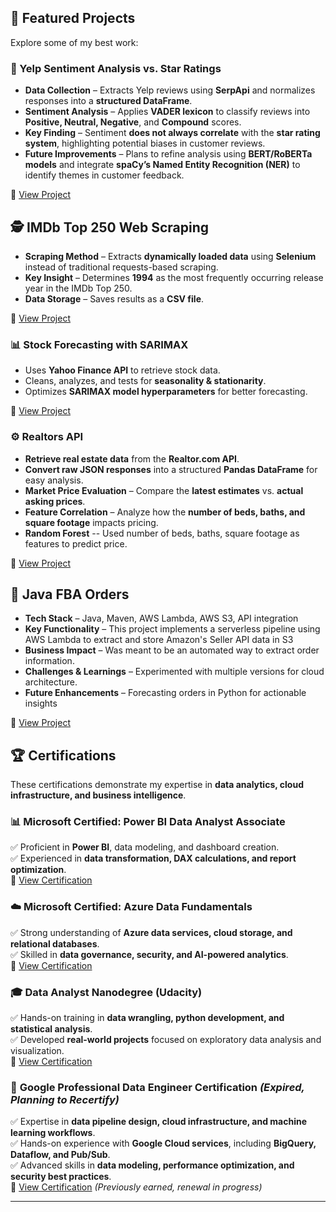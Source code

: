 

## **🌟 Featured Projects**
Explore some of my best work:

### **📝 Yelp Sentiment Analysis vs. Star Ratings**
- **Data Collection** – Extracts Yelp reviews using **SerpApi** and normalizes responses into a **structured DataFrame**.
- **Sentiment Analysis** – Applies **VADER lexicon** to classify reviews into **Positive, Neutral, Negative**, and **Compound** scores.
- **Key Finding** – Sentiment **does not always correlate** with the **star rating system**, highlighting potential biases in customer reviews.
- **Future Improvements** – Plans to refine analysis using **BERT/RoBERTa models** and integrate **spaCy’s Named Entity Recognition (NER)** to identify themes in customer feedback.

🔗 [View Project](https://github.com/Hbravence/Yelp_Reviews/tree/main)

## 🕵️ IMDb Top 250 Web Scraping  

- **Scraping Method** – Extracts **dynamically loaded data** using **Selenium** instead of traditional requests-based scraping.  
- **Key Insight** – Determines **1994** as the most frequently occurring release year in the IMDb Top 250.  
- **Data Storage** – Saves results as a **CSV file**.

🔗 [View Project](https://github.com/Hbravence/WebScrape_IMDB/tree/main)

### **📊 Stock Forecasting with SARIMAX**
- Uses **Yahoo Finance API** to retrieve stock data.
- Cleans, analyzes, and tests for **seasonality & stationarity**.
- Optimizes **SARIMAX model hyperparameters** for better forecasting.
  
🔗 [View Project](https://github.com/Hbravence/AMZN_Forecasting/blob/main)

### **⚙️ Realtors API**  
- **Retrieve real estate data** from the **Realtor.com API**.  
- **Convert raw JSON responses** into a structured **Pandas DataFrame** for easy analysis.    
- **Market Price Evaluation** – Compare the **latest estimates** vs. **actual asking prices**.  
- **Feature Correlation** – Analyze how the **number of beds, baths, and square footage** impacts pricing.
- **Random Forest** -- Used number of beds, baths, square footage as features to predict price.  
 
🔗 [View Project](https://github.com/Hbravence/Realtors_api_anaylsis/blob/main)

## 🚀 Java FBA Orders
- **Tech Stack** – Java, Maven, AWS Lambda, AWS S3, API integration  
- **Key Functionality** – This project implements a serverless pipeline using AWS Lambda to extract and store Amazon's Seller API data in S3  
- **Business Impact** – Was meant to be an automated way to extract order information.   
- **Challenges & Learnings** – Experimented with multiple versions for cloud architecture.   
- **Future Enhancements** – Forecasting orders in Python for actionable insights 

🔗 [View Project](https://github.com/Hbravence/FBA_Orders_API)

 


## 🏆 Certifications  

These certifications demonstrate my expertise in **data analytics, cloud infrastructure, and business intelligence**.

### 📊 **Microsoft Certified: Power BI Data Analyst Associate**  
✅ Proficient in **Power BI**, data modeling, and dashboard creation.  
✅ Experienced in **data transformation, DAX calculations, and report optimization**.  
🔗 [View Certification](https://learn.microsoft.com/api/credentials/share/en-us/Hunter-4438/119EEC522867D2F6?sharingId=814368B9FE402D82)  

### ☁️ **Microsoft Certified: Azure Data Fundamentals**  
✅ Strong understanding of **Azure data services, cloud storage, and relational databases**.  
✅ Skilled in **data governance, security, and AI-powered analytics**.  
🔗 [View Certification](https://learn.microsoft.com/api/credentials/share/en-us/Hunter-4438/10D8D2BE128E740?sharingId=814368B9FE402D82)  

### 🎓 **Data Analyst Nanodegree (Udacity)**  
✅ Hands-on training in **data wrangling, python development, and statistical analysis**.  
✅ Developed **real-world projects** focused on exploratory data analysis and visualization.  
🔗 [View Certification](https://www.udacity.com/certificate/e/ad57b69a-87f9-11ea-946c-0b56a632aecd)  

### 🔧 **Google Professional Data Engineer Certification** _(Expired, Planning to Recertify)_  
✅ Expertise in **data pipeline design, cloud infrastructure, and machine learning workflows**.  
✅ Hands-on experience with **Google Cloud services**, including **BigQuery, Dataflow, and Pub/Sub**.  
✅ Advanced skills in **data modeling, performance optimization, and security best practices**.  
🔗 [View Certification](https://www.credly.com/badges/6b3153dd-eea2-4aa5-a91f-69177d41f508) _(Previously earned, renewal in progress)_  




---




